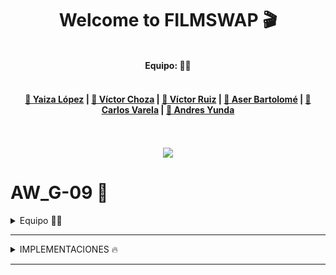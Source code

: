 
<div align="center">
  <h1>Welcome to FILMSWAP 🎬</h1>
<br>
  <b>Equipo: 🧑‍💻 </b><br><br>
  <h4><a href="https://github.com/Ditochoza/FilmSwap3/blob/main/README.md#yaiza-l%C3%B3pez-">👩 Yaiza López</a> |
      <a href="#">👨 Víctor Choza</a> |
      <a href="#">👨 Víctor Ruiz</a> |
      <a href="#">👨 Aser Bartolomé</a> |
      <a href="#">👨 Carlos Varela</a> | 
      <a href="#"> 👶 Andres Yunda</a></h4>
  <br><br>
  <img src="https://media.giphy.com/media/ZtkPc1pz6x7kMkPacy/giphy.gif">
</div>

# AW_G-09 🥇

<details>
<summary>Equipo 🧑‍💻</summary>
<br>

### Yaiza López 👩 
- Perfil usuario.


### Víctor Choza 👨 
- Vista de actores, directores y swappers.


### Víctor Choza 👨 
- Vista de actores, directores y swappers.


### Víctor Choza 👨 
- Vista de actores, directores y swappers.

</details>



***


<details>
<summary>IMPLEMENTACIONES 🔥</summary>
<br>

## Funcionalidades 🧬
- Perfil usuario.
- Página Actores y Directores.
- Página Película con Reviews.
- Base de datos.
- Filtrar y ordenar películas.
- Moderador y Gestor de contenido.
- Crear tabla que maneje automáticamente las películas valoradas o vistas.
- Plataformas y conectarlas con las peliculas.
- VPS.

## Mejoras 🎚️
- Vista de actores, directores y swappers.
- Editar película.
- Adaptar foro.
- Adaptar buscar.php.
- Añadir género en BBDD.
- Logo e icono.
- CSS.
</details>


***

